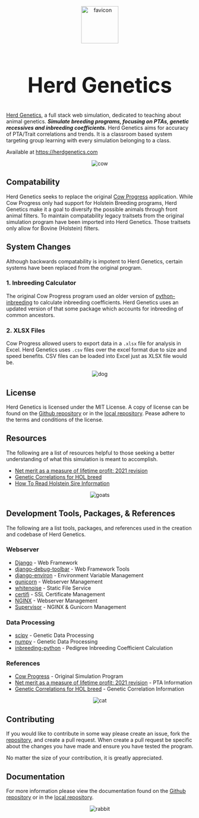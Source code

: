 <div align="center">
    <img src="base/static/media/favicon.png" alt="favicon" height="100px">
</div>

<div align="center">
    <h1 style="font-size:4em;">Herd Genetics</h1>
</div>


[Herd Genetics](https://herdgenetics.com), a full stack web simulation, dedicated to teaching about animal genetics. ***Simulate breeding programs, focusing on PTAs, genetic recessives and inbreeding coefficients.*** Herd Genetics aims for accuracy of PTA/Trait correlations and trends. It is a classroom based system targeting group learning with every simulation belonging to a class.

Available at https://herdgenetics.com

<p align="center">
    <img src="base/static/media/banner5.webp" alt="cow">
</p>

## Compatability

Herd Genetics seeks to replace the original [Cow Progress](https://github.com/Owen-Dechow/cow_progress/tree/main) application. While Cow Progress only had support for Holstein Breeding programs, Herd Genetics make it a goal to diversify the possible animals through front animal filters. To maintain compatability legacy traitsets from the original simulation program have been imported into Herd Genetics. Those traitsets only allow for Bovine (Holstein) filters.


## System Changes

Although backwards compatability is impotent to Herd Genetics, certain systems have been replaced from the original program.

### 1. Inbreeding Calculator

The original Cow Progress program used an older version of [python-inbreeding](https://github.com/Owen-Dechow/inbreeding-python) to calculate inbreeding coefficients. Herd Genetics uses an updated version of that some package which accounts for inbreeding of common ancestors.

### 2. XLSX Files

Cow Progress allowed users to export data in a `.xlsx` file for analysis in Excel. Herd Genetics uses `.csv` files over the excel format due to size and speed benefits. CSV files can be loaded into Excel just as XLSX file would be.

<p align="center">
    <img src="base/static/media/banner8.webp" alt="dog">
</p>

## License

Herd Genetics is licensed under the MIT License. A copy of license can be found on the [Github repository](https://github.com/Owen-Dechow/herdgen/blob/main/LICENSE.md) or in the [local repository](/LICENSE.md). Pease adhere to the terms and conditions of the license.

## Resources

The following are a list of resources helpful to those seeking a better understanding of what this simulation is meant to accomplish.

* [Net merit as a measure of lifetime profit: 2021 revision](https://www.ars.usda.gov/ARSUserFiles/80420530/Publications/ARR/nmcalc-2021_ARR-NM8.pdf)
* [Genetic Correlations for HOL breed](https://www.ars.usda.gov/arsuserfiles/80420530/publications/arr/nm8%20supplemental%20table_correlations_2021.txt)
* [How To Read Holstein Sire Information](https://www.holsteinusa.com/pdf/print_material/read_sire_%20info.pdf)

<p align="center">
    <img src="base/static/media/banner11.webp" alt="goats">
</p>

## Development Tools, Packages, & References

The following are a list tools, packages, and references used in the creation and codebase of Herd Genetics.

### Webserver
* [Django](https://www.djangoproject.com/) - Web Framework
* [django-debug-toolbar](https://django-debug-toolbar.readthedocs.io/en/latest/) - Web Framework Tools
* [django-environ](https://django-environ.readthedocs.io/en/latest/) - Environment Variable Management
* [gunicorn](https://gunicorn.org/) - Webserver Management
* [whitenoise](https://github.com/evansd/whitenoise) - Static File Service
* [certifi](https://github.com/certifi/python-certifi) - SSL Certificate Management
* [NGINX](https://nginx.org/en/) - Webserver Management
* [Supervisor](http://supervisord.org/introduction.html) - NGINX & Gunicorn Management

### Data Processing
* [scipy](https://scipy.org/) - Genetic Data Processing
* [numpy](https://numpy.org/) - Genetic Data Processing
* [inbreeding-python](https://github.com/Owen-Dechow/inbreeding-python) - Pedigree Inbreeding Coefficient Calculation

### References
* [Cow Progress](https://cowprogress.com) - Original Simulation Program
* [Net merit as a measure of lifetime profit: 2021 revision](https://www.ars.usda.gov/ARSUserFiles/80420530/Publications/ARR/nmcalc-2021_ARR-NM8.pdf) - PTA Information
* [Genetic Correlations for HOL breed](https://www.ars.usda.gov/arsuserfiles/80420530/publications/arr/nm8%20supplemental%20table_correlations_2021.txt) - Genetic Correlation Information

<p align="center">
    <img src="base/static/media/banner2.webp" alt="cat">
</p>

## Contributing

If you would like to contribute in some way please create an issue, fork the [repository](https://github.com/Owen-Dechow/herdgen), and create a pull request. When create a pull request be specific about the changes you have made and ensure you have tested the program.

No matter the size of your contribution, it is greatly appreciated.

## Documentation

For more information please view the documentation found on the [Github repository](https://github.com/Owen-Dechow/herdgen/tree/main/docs) or in the [local repository](/docs/).

<p align="center">
    <img src="base/static/media/banner1.webp" alt="rabbit">
</p>